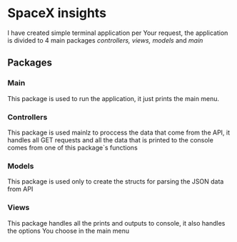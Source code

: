 # SpaceX insights
I have created simple terminal application per Your request, the application is divided to 4 main packages *controllers, views, models* and *main*
## Packages
### Main
This package is used to run the application, it just prints the main menu.
### Controllers
This package is used mainlz to proccess the data that come from the API, it handles all GET requests and all the data that is printed to the console comes from one of this package`s functions
### Models
This package is used only to create the structs for parsing the JSON data from API
### Views
This package handles all the prints and outputs to console, it also handles the options You choose in the main menu
